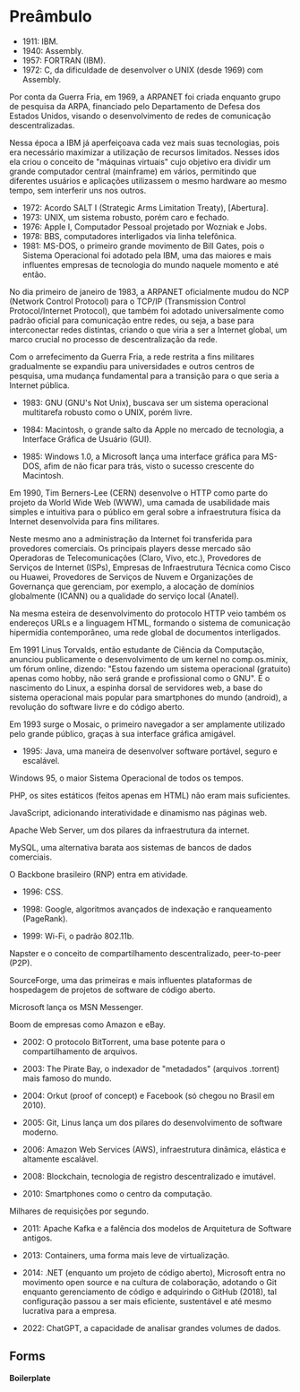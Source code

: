 # Preâmbulo

- 1911: IBM.
- 1940: Assembly.
- 1957: FORTRAN (IBM).
- 1972: C, da dificuldade de desenvolver o UNIX (desde 1969) com Assembly.

Por conta da Guerra Fria, em 1969, a ARPANET foi criada enquanto grupo de pesquisa da ARPA, financiado pelo Departamento de Defesa dos Estados Unidos, visando o desenvolvimento de redes de comunicação descentralizadas.

Nessa época a IBM já aperfeiçoava cada vez mais suas tecnologias, pois era necessário maximizar a utilização de recursos limitados. Nesses idos ela criou o conceito de "máquinas virtuais" cujo objetivo era dividir um grande computador central (mainframe) em vários, permitindo que diferentes usuários e aplicações utilizassem o mesmo hardware ao mesmo tempo, sem interferir uns nos outros.

- 1972: Acordo SALT I (Strategic Arms Limitation Treaty), [Abertura].
- 1973: UNIX, um sistema robusto, porém caro e fechado.
- 1976: Apple I, Computador Pessoal projetado por Wozniak e Jobs.
- 1978: BBS, computadores interligados via linha telefônica.
- 1981: MS-DOS, o primeiro grande movimento de Bill Gates, pois o Sistema Operacional foi adotado pela IBM, uma das maiores e mais influentes empresas de tecnologia do mundo naquele momento e até então.

No dia primeiro de janeiro de 1983, a ARPANET oficialmente mudou do NCP (Network Control Protocol) para o TCP/IP (Transmission Control Protocol/Internet Protocol), que também foi adotado universalmente como padrão oficial para comunicação entre redes, ou seja, a base para interconectar redes distintas, criando o que viria a ser a Internet global, um marco crucial no processo de descentralização da rede.

Com o arrefecimento da Guerra Fria, a rede restrita a fins militares gradualmente se expandiu para universidades e outros centros de pesquisa, uma mudança fundamental para a transição para o que seria a Internet pública.

- 1983: GNU (GNU's Not Unix), buscava ser um sistema operacional multitarefa robusto como o UNIX, porém livre.

- 1984: Macintosh, o grande salto da Apple no mercado de tecnologia, a Interface Gráfica de Usuário (GUI).
- 1985: Windows 1.0, a Microsoft lança uma interface gráfica para MS-DOS, afim de não ficar para trás, visto o sucesso crescente do Macintosh.

Em 1990, Tim Berners-Lee (CERN) desenvolve o HTTP como parte do projeto da World Wide Web (WWW), uma camada de usabilidade mais simples e intuitiva para o público em geral sobre a infraestrutura física da Internet desenvolvida para fins militares.

Neste mesmo ano a administração da Internet foi transferida para provedores comerciais. Os principais players desse mercado são Operadoras de Telecomunicações (Claro, Vivo, etc.), Provedores de Serviços de Internet (ISPs), Empresas de Infraestrutura Técnica como Cisco ou Huawei, Provedores de Serviços de Nuvem e Organizações de Governança que gerenciam, por exemplo, a alocação de domínios globalmente (ICANN) ou a qualidade do serviço local (Anatel).

Na mesma esteira de desenvolvimento do protocolo HTTP veio também os endereços URLs e a linguagem HTML, formando o sistema de comunicação hipermídia contemporâneo, uma rede global de documentos interligados.

Em 1991 Linus Torvalds, então estudante de Ciência da Computação, anunciou publicamente o desenvolvimento de um kernel no comp.os.minix, um fórum online, dizendo: "Estou fazendo um sistema operacional (gratuito) apenas como hobby, não será grande e profissional como o GNU". É o nascimento do Linux, a espinha dorsal de servidores web, a base do sistema operacional mais popular para smartphones do mundo (android), a revolução do software livre e do código aberto.

Em 1993 surge o Mosaic, o primeiro navegador a ser amplamente utilizado pelo grande público, graças à sua interface gráfica amigável.

- 1995: Java, uma maneira de desenvolver software portável, seguro e escalável.

Windows 95, o maior Sistema Operacional de todos os tempos.

PHP, os sites estáticos (feitos apenas em HTML) não eram mais suficientes.

JavaScript, adicionando interatividade e dinamismo nas páginas web.

Apache Web Server, um dos pilares da infraestrutura da internet.

MySQL, uma alternativa barata aos sistemas de bancos de dados comerciais.

O Backbone brasileiro (RNP) entra em atividade.

- 1996: CSS.

- 1998: Google, algoritmos avançados de indexação e ranqueamento (PageRank).

- 1999: Wi-Fi, o padrão 802.11b.

Napster e o conceito de compartilhamento descentralizado, peer-to-peer (P2P).

SourceForge, uma das primeiras e mais influentes plataformas de hospedagem de projetos de software de código aberto.

Microsoft lança os MSN Messenger.

Boom de empresas como Amazon e eBay.

- 2002: O protocolo BitTorrent, uma base potente para o compartilhamento de arquivos.

- 2003: The Pirate Bay, o indexador de "metadados" (arquivos .torrent) mais famoso do mundo.

- 2004: Orkut (proof of concept) e Facebook (só chegou no Brasil em 2010).

- 2005: Git, Linus lança um dos pilares do desenvolvimento de software moderno.

- 2006: Amazon Web Services (AWS), infraestrutura dinâmica, elástica e altamente escalável.

- 2008: Blockchain, tecnologia de registro descentralizado e imutável.

- 2010: Smartphones como o centro da computação.

Milhares de requisições por segundo.

- 2011: Apache Kafka e a falência dos modelos de Arquitetura de Software antigos.

- 2013: Containers, uma forma mais leve de virtualização.

- 2014: .NET (enquanto um projeto de código aberto), Microsoft entra no movimento open source e na cultura de colaboração, adotando o Git enquanto gerenciamento de código e adquirindo o GitHub (2018), tal configuração passou a ser mais eficiente, sustentável e até mesmo lucrativa para a empresa.

- 2022: ChatGPT, a capacidade de analisar grandes volumes de dados.

## Forms

**Boilerplate**

```html

```
